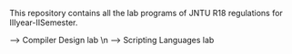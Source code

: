 This repository contains all the lab programs of JNTU R18 regulations for IIIyear-IISemester.

--> Compiler Design lab \n
--> Scripting Languages lab
